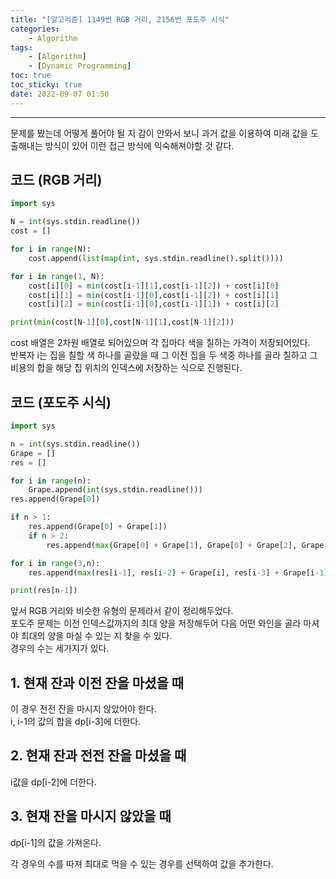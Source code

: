 ```yaml
---
title: "[알고리즘] 1149번 RGB 거리, 2156번 포도주 시식"
categories:
    - Algorithm
tags:
    - [Algorithm]
    - [Dynamic Programming]
toc: true
toc_sticky: true
date: 2022-09-07 01:50
---
```

--------------------------

문제를 봤는데 어떻게 풀어야 될 지 감이 안와서 보니 과거 값을 이용하여 미래 값을 도출해내는 방식이 있어 이런 접근 방식에 익숙해져야할 것 같다.

## 코드 (RGB 거리)
```python
import sys

N = int(sys.stdin.readline())
cost = []

for i in range(N):
    cost.append(list(map(int, sys.stdin.readline().split())))

for i in range(1, N):
    cost[i][0] = min(cost[i-1][1],cost[i-1][2]) + cost[i][0]
    cost[i][1] = min(cost[i-1][0],cost[i-1][2]) + cost[i][1]
    cost[i][2] = min(cost[i-1][0],cost[i-1][1]) + cost[i][2]

print(min(cost[N-1][0],cost[N-1][1],cost[N-1][2]))
```

cost 배열은 2차원 배열로 되어있으며 각 집마다 색을 칠하는 가격이 저장되어있다.  
반복자 i는 집을 칠할 색 하나를 골랐을 때 그 이전 집을 두 색중 하나를 골라 칠하고 그 비용의 합을 해당 집 위치의 인덱스에 저장하는 식으로 진행된다.

## 코드 (포도주 시식)
```python
import sys

n = int(sys.stdin.readline())
Grape = []
res = []

for i in range(n):
    Grape.append(int(sys.stdin.readline()))
res.append(Grape[0])

if n > 1:
    res.append(Grape[0] + Grape[1])
    if n > 2:
        res.append(max(Grape[0] + Grape[1], Grape[0] + Grape[2], Grape[1] + Grape[2]))

for i in range(3,n):
    res.append(max(res[i-1], res[i-2] + Grape[i], res[i-3] + Grape[i-1] + Grape[i]))

print(res[n-1])
```
앞서 RGB 거리와 비슷한 유형의 문제라서 같이 정리해두었다.  
포도주 문제는 이전 인덱스값까지의 최대 양을 저장해두어 다음 어떤 와인을 골라 마셔야 최대의 양을 마실 수 있는 지 찾을 수 있다.  
경우의 수는 세가지가 있다. 

## 1. 현재 잔과 이전 잔을 마셨을 때
이 경우 전전 잔을 마시지 않았어야 한다.  
i, i-1의 값의 합을 dp[i-3]에 더한다.  
## 2. 현재 잔과 전전 잔을 마셨을 때
i값을 dp[i-2]에 더한다.
## 3. 현재 잔을 마시지 않았을 때
dp[i-1]의 값을 가져온다.  

각 경우의 수를 따져 최대로 먹을 수 있는 경우를 선택하여 값을 추가한다.